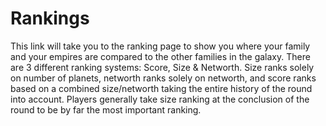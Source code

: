 # Rankings

This link will take you to the ranking page to show you where your family and your empires are compared to the other families in the galaxy. There are 3 different ranking systems: Score, Size & Networth. Size ranks solely on number of planets, networth ranks solely on networth, and score ranks based on a combined size/networth taking the entire history of the round into account. Players generally take size ranking at the conclusion of the round to be by far the most important ranking.